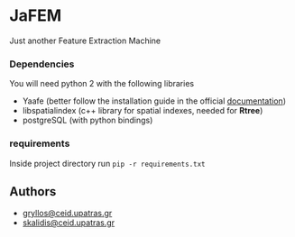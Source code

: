 # JaFEM
Just another Feature Extraction Machine

### Dependencies
You will need python 2 with the following libraries<br>
* Yaafe (better follow the installation guide in the official [documentation](http://yaafe.sourceforge.net/manual/install.html))
* libspatialindex (c++ library for spatial indexes, needed for <b>Rtree</b>)
* postgreSQL (with python bindings)

### requirements
Inside project directory run `pip -r requirements.txt`

## Authors
* gryllos@ceid.upatras.gr
* skalidis@ceid.upatras.gr
